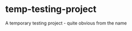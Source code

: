 temp-testing-project
====================

A temporary testing project - quite obvious from the name